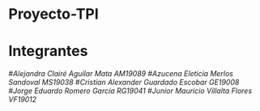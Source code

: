 # Proyecto-TPI

# Integrantes

#*Alejandra Clairé Aguilar Mata        AM19089*
#*Azucena Eleticia Merlos Sandoval     MS19038*
#*Cristian Alexander Guardado Escobar  GE19008*
#*Jorge Eduardo Romero García          RG19041*
#*Junior Mauricio Villalta Flores      VF19012*

